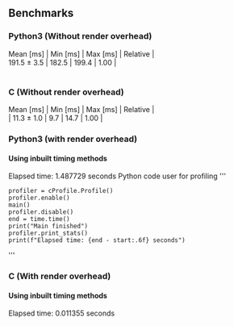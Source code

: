 ## Benchmarks 
### Python3 (Without render overhead) </br>
 Mean [ms]   | Min [ms] | Max [ms] | Relative |</br>
 191.5 ± 3.5 | 182.5 | 199.4 | 1.00 |</br></br>
### C (Without render overhead)</br>
 Mean [ms] | Min [ms] | Max [ms] | Relative |</br>
| 11.3 ± 1.0 | 9.7 | 14.7 | 1.00 |

### Python3 (with render overhead)</br>
#### Using inbuilt timing methods
Elapsed time: 1.487729 seconds 
Python code user for profiling 
 '''

    profiler = cProfile.Profile()
    profiler.enable()
    main()
    profiler.disable()
    end = time.time()
    print("Main finished")
    profiler.print_stats()
    print(f"Elapsed time: {end - start:.6f} seconds")
 '''
### C (With render overhead)</br>
#### Using inbuilt timing methods
Elapsed time: 0.011355 seconds
